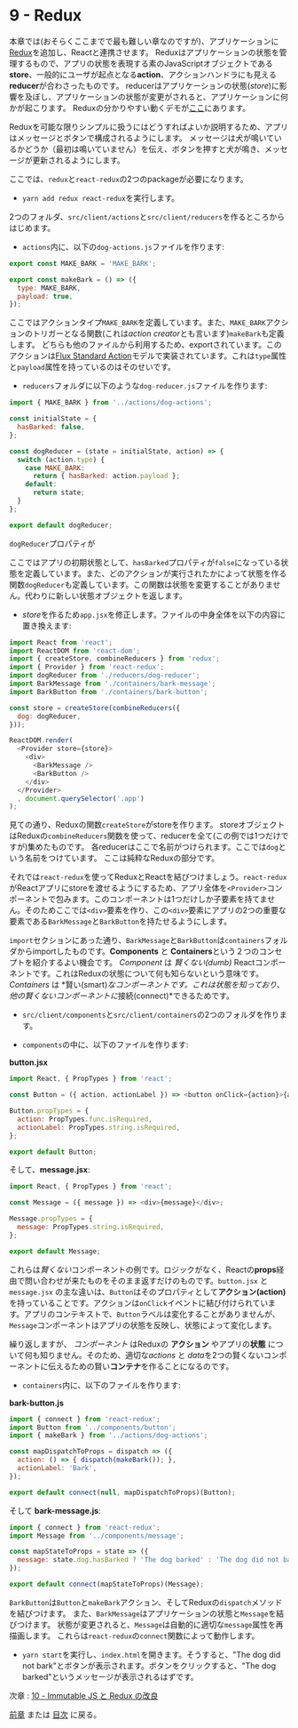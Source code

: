 # 9 - Redux

本章では(おそらくここまでで最も難しい章なのですが)、アプリケーションに[Redux](http://redux.js.org/)を追加し、Reactと連携させます。
Reduxはアプリケーションの状態を管理するもので、アプリの状態を表現する素のJavaScriptオブジェクトである**store**、一般的にユーザが起点となる**action**、アクションハンドラにも見える**reducer**が合わさったものです。
reducerはアプリケーションの状態(*store*)に影響を及ぼし、アプリケーションの状態が変更がされると、アプリケーションに何かが起こります。
Reduxの分かりやすい動くデモが<a href="http://slides.com/jenyaterpil/redux-from-twitter-hype-to-production#/9">ここ</a>にあります。


Reduxを可能な限りシンプルに扱うにはどうすればよいか説明するため、アプリはメッセージとボタンで構成されるようにします。
メッセージは犬が鳴いているかどうか（最初は鳴いていません）を伝え、ボタンを押すと犬が鳴き、メッセージが更新されるようにします。

ここでは、`redux`と`react-redux`の2つのpackageが必要になります。

- `yarn add redux react-redux`を実行します。

2つのフォルダ、`src/client/actions`と`src/client/reducers`を作るところからはじめます。

- `actions`内に、以下の`dog-actions.js`ファイルを作ります:

```javascript
export const MAKE_BARK = 'MAKE_BARK';

export const makeBark = () => ({
  type: MAKE_BARK,
  payload: true,
});
```

ここではアクションタイプ`MAKE_BARK`を定義しています。また、`MAKE_BARK`アクションのトリガーとなる関数(これは*action creator*とも言います)`makeBark`も定義します。
どちらも他のファイルから利用するため、exportされています。このアクションは[Flux Standard Action](https://github.com/acdlite/flux-standard-action)モデルで実装されています。これは`type`属性と`payload`属性を持っているのはそのせいです。

- `reducers`フォルダに以下のような`dog-reducer.js`ファイルを作ります:

```javascript
import { MAKE_BARK } from '../actions/dog-actions';

const initialState = {
  hasBarked: false,
};

const dogReducer = (state = initialState, action) => {
  switch (action.type) {
    case MAKE_BARK:
      return { hasBarked: action.payload };
    default:
      return state;
  }
};

export default dogReducer;
```


`dogReducer`プロパティが

ここではアプリの初期状態として、`hasBarked`プロパティが`false`になっている状態を定義しています。また、どのアクションが実行されたかによって状態を作る関数`dogReducer`も定義しています。この関数は状態を変更することがありません。代わりに新しい状態オブジェクトを返します。

- *store*を作るため`app.jsx`を修正します。ファイルの中身全体を以下の内容に置き換えます:

```javascript
import React from 'react';
import ReactDOM from 'react-dom';
import { createStore, combineReducers } from 'redux';
import { Provider } from 'react-redux';
import dogReducer from './reducers/dog-reducer';
import BarkMessage from './containers/bark-message';
import BarkButton from './containers/bark-button';

const store = createStore(combineReducers({
  dog: dogReducer,
}));

ReactDOM.render(
  <Provider store={store}>
    <div>
      <BarkMessage />
      <BarkButton />
    </div>
  </Provider>
  , document.querySelector('.app')
);
```

見ての通り、Reduxの関数`createStore`がstoreを作ります。
storeオブジェクトはReduxの`combineReducers`関数を使って、reducerを全て(この例では1つだけですが)集めたものです。
各reducerはここで名前がつけられます。ここでは`dog`という名前をつけています。
ここは純粋なReduxの部分です。

それでは`react-redux`を使ってReduxとReactを結びつけましょう。`react-redux`がReactアプリにstoreを渡せるようにするため、アプリ全体を`<Provider>`コンポーネントで包みます。このコンポーネントは1つだけしか子要素を持てません。そのためここでは`<div>`要素を作り、この`<div>`要素にアプリの2つの重要な要素である`BarkMessage`と`BarkButton`を持たせるようにします。

`import`セクションにあった通り、`BarkMessage`と`BarkButton`は`containers`フォルダからimportしたものです。**Components** と **Containers**という２つのコンセプトを紹介するよい機会です。
*Component* は *賢くない(dumb)* Reactコンポーネントです。これはReduxの状態について何も知らないという意味です。*Containers* は *賢い(smart)*なコンポーネントです。これは状態を知っており、他の賢くないコンポーネントに*接続(connect)*できるためです。

- `src/client/components`と`src/client/containers`の2つのフォルダを作ります。

- `components`の中に、以下のファイルを作ります:

**button.jsx**

```javascript
import React, { PropTypes } from 'react';

const Button = ({ action, actionLabel }) => <button onClick={action}>{actionLabel}</button>;

Button.propTypes = {
  action: PropTypes.func.isRequired,
  actionLabel: PropTypes.string.isRequired,
};

export default Button;
```

そして、**message.jsx**:

```javascript
import React, { PropTypes } from 'react';

const Message = ({ message }) => <div>{message}</div>;

Message.propTypes = {
  message: PropTypes.string.isRequired,
};

export default Message;

```

これらは*賢くない*コンポーネントの例です。ロジックがなく、Reactの**props**経由で問い合わせが来たものをそのまま返すだけのものです。`button.jsx` と `message.jsx` の主な違いは、`Button`はそのプロパティとして**アクション(action)** を持っていることです。アクションは`onClick`イベントに結び付けられています。アプリのコンテキストで、`Button`ラベルは変化することがありませんが、`Message`コンポーネントはアプリの状態を反映し、状態によって変化します。

繰り返しますが、 *コンポーネント* はReduxの **アクション** やアプリの**状態** について何も知りません。そのため、適切な*actions* と *data*を2つの賢くないコンポーネントに伝えるための賢い**コンテナ**を作ることになるのです。

- `containers`内に、以下のファイルを作ります:

**bark-button.js**

```javascript
import { connect } from 'react-redux';
import Button from '../components/button';
import { makeBark } from '../actions/dog-actions';

const mapDispatchToProps = dispatch => ({
  action: () => { dispatch(makeBark()); },
  actionLabel: 'Bark',
});

export default connect(null, mapDispatchToProps)(Button);
```

そして **bark-message.js**:

```javascript
import { connect } from 'react-redux';
import Message from '../components/message';

const mapStateToProps = state => ({
  message: state.dog.hasBarked ? 'The dog barked' : 'The dog did not bark',
});

export default connect(mapStateToProps)(Message);
```

`BarkButton`は`Button`と`makeBark`アクション、そしてReduxの`dispatch`メソッドを結びつけます。
また、`BarkMessage`はアプリケーションの状態と`Message`を結びつけます。
状態が変更されると、`Message`は自動的に適切な`message`属性を再描画します。
これらは`react-redux`の`connect`関数によって動作します。

- `yarn start`を実行し、`index.html`を開きます。そうすると、"The dog did not bark"とボタンが表示されます。ボタンをクリックすると、"The dog barked"というメッセージが表示されるはずです。

次章 : [10 - Immutable JS と Redux の改良](/tutorial/10-immutable-redux-improvements)

[前章](/tutorial/8-react) または [目次](https://github.com/verekia/js-stack-from-scratch) に戻る。
